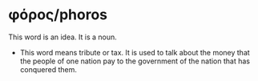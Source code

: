 # φόρος/phoros
This word is an idea. It is a noun.
* This word means tribute or tax. It is used to talk about the money that the people of one nation pay to the government of the nation that has conquered them.
